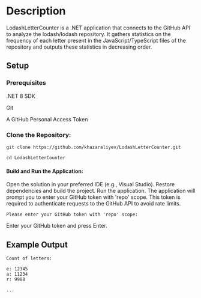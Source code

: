 # Description

LodashLetterCounter is a .NET application that connects to the GitHub API to analyze the lodash/lodash repository. It gathers statistics on the frequency of each letter present in the JavaScript/TypeScript files of the repository and outputs these statistics in decreasing order.

## Setup

### Prerequisites
.NET 8 SDK

Git

A GitHub Personal Access Token

### Clone the Repository:
```
git clone https://github.com/khazaraliyev/LodashLetterCounter.git

cd LodashLetterCounter
```
#### Build and Run the Application:

Open the solution in your preferred IDE (e.g., Visual Studio).
Restore dependencies and build the project.
Run the application. The application will prompt you to enter your GitHub token with 'repo' scope.
This token is required to authenticate requests to the GitHub API to avoid rate limits.

```
Please enter your GitHub token with 'repo' scope:
```
Enter your GitHub token and press Enter.

## Example Output
```
Count of letters:

e: 12345
a: 11234
r: 9988

...
```
